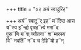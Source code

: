 +++
title = "०२ अयं स्वादुरिह"

+++
अयं᳓ स्वादु᳓र् इह᳓ म᳓दिष्ठ आस  
य᳓स्य इ᳓न्द्रो वृत्रह᳓त्ये ममा᳓द  
पुरू᳓णि य᳓श् च्यौतना᳓ श᳓म्बरस्य  
वि᳓ नवतिं᳓ न᳓व च देहि᳓यो ह᳓न्